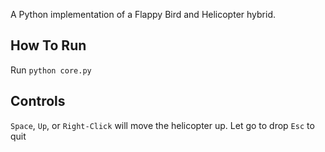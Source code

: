 A Python implementation of a Flappy Bird and Helicopter hybrid.

## How To Run
Run `python core.py`

## Controls
`Space`, `Up`, or `Right-Click` will move the helicopter up. Let go to drop
`Esc` to quit
